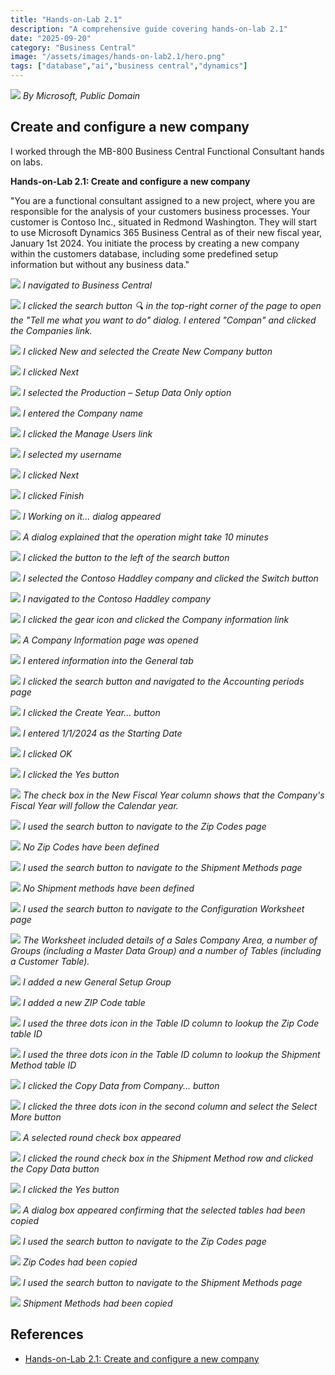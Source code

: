 ```yaml
---
title: "Hands-on-Lab 2.1"
description: "A comprehensive guide covering hands-on-lab 2.1"
date: "2025-09-20"
category: "Business Central"
image: "/assets/images/hands-on-lab2.1/hero.png"
tags: ["database","ai","business central","dynamics"]
---
```


![](/assets/images/hands-on-lab2.1/dynamics365-color.svg)
*By Microsoft, Public Domain*


## Create and configure a new company

I worked through the MB-800 Business Central Functional Consultant hands on labs.

**Hands-on-Lab 2.1: Create and configure a new company**

"You are a functional consultant assigned to a new project, where you are responsible for the analysis of your customers business processes. Your customer is Contoso Inc., situated in Redmond Washington. They will start to use Microsoft Dynamics 365 Business Central as of their new fiscal year, January 1st 2024.
You initiate the process by creating a new company within the customers database, including some predefined setup information but without any business data."

![](/assets/images/hands-on-lab2.1/screen-shot-2023-11-22-at-10.05.24-am-1546x473.png)
*I navigated to Business Central*

![](/assets/images/hands-on-lab2.1/screen-shot-2023-11-22-at-10.06.29-am-1546x854.png)
*I clicked the search button 🔍 in the top-right corner of the page to open the "Tell me what you want to do" dialog. I entered "Compan" and clicked the Companies link.*

![](/assets/images/hands-on-lab2.1/screen-shot-2023-11-22-at-10.08.15-am-1545x245.png)
*I clicked New and selected the Create New Company button*

![](/assets/images/hands-on-lab2.1/screen-shot-2023-11-22-at-10.08.59-am-1544x808.png)
*I clicked Next*

![](/assets/images/hands-on-lab2.1/screen-shot-2023-11-22-at-10.32.23-am-1544x812.png)
*I selected the Production – Setup Data Only option*

![](/assets/images/hands-on-lab2.1/screen-shot-2023-11-22-at-10.09.53-am-1543x809.png)
*I entered the Company name*

![](/assets/images/hands-on-lab2.1/screen-shot-2023-11-22-at-10.10.06-am-1545x811.png)
*I clicked the Manage Users link*

![](/assets/images/hands-on-lab2.1/screen-shot-2023-11-22-at-10.10.31-am-1546x810.png)
*I selected my username*

![](/assets/images/hands-on-lab2.1/screen-shot-2023-11-22-at-10.10.48-am-1543x806.png)
*I clicked Next*

![](/assets/images/hands-on-lab2.1/screen-shot-2023-11-22-at-10.11.03-am-1545x808.png)
*I clicked Finish*

![](/assets/images/hands-on-lab2.1/screen-shot-2023-11-22-at-10.11.11-am-1544x806.png)
*I Working on it... dialog appeared*

![](/assets/images/hands-on-lab2.1/screen-shot-2023-11-22-at-10.12.24-am-503x188.png)
*A dialog explained that the operation might take 10 minutes*

![](/assets/images/hands-on-lab2.1/screen-shot-2023-11-22-at-10.39.43-am-1543x217.png)
*I clicked the button to the left of the search button*

![](/assets/images/hands-on-lab2.1/screen-shot-2023-11-22-at-10.40.02-am-1541x295.png)
*I selected the Contoso Haddley company and clicked the Switch button*

![](/assets/images/hands-on-lab2.1/screen-shot-2023-11-22-at-10.42.46-am-1545x853.png)
*I navigated to the Contoso Haddley company*

![](/assets/images/hands-on-lab2.1/screen-shot-2023-11-22-at-10.45.17-am-1546x298.png)
*I clicked the gear icon and clicked the Company information link*

![](/assets/images/hands-on-lab2.1/screen-shot-2023-11-22-at-10.46.08-am-1546x811.png)
*A Company Information page was opened*

![](/assets/images/hands-on-lab2.1/screen-shot-2023-11-22-at-10.48.47-am-1541x809.png)
*I entered information into the General tab*

![](/assets/images/hands-on-lab2.1/screen-shot-2023-11-22-at-10.50.09-am-1545x286.png)
*I clicked the search button and navigated to the Accounting periods page*

![](/assets/images/hands-on-lab2.1/screen-shot-2023-11-22-at-10.51.00-am-1544x809.png)
*I clicked the Create Year... button*

![](/assets/images/hands-on-lab2.1/screen-shot-2023-11-22-at-10.53.57-am-1542x810.png)
*I entered 1/1/2024 as the Starting Date*

![](/assets/images/hands-on-lab2.1/screen-shot-2023-11-22-at-10.55.14-am-1542x808.png)
*I clicked OK*

![](/assets/images/hands-on-lab2.1/screen-shot-2023-11-22-at-10.55.43-am-1544x812.png)
*I clicked the Yes button*

![](/assets/images/hands-on-lab2.1/screen-shot-2023-11-22-at-10.56.20-am-1544x811.png)
*The check box in the New Fiscal Year column shows that the Company's Fiscal Year will follow the Calendar year.*

![](/assets/images/hands-on-lab2.1/screen-shot-2023-11-22-at-10.58.55-am-1545x427.png)
*I used the search button to navigate to the Zip Codes page*

![](/assets/images/hands-on-lab2.1/screen-shot-2023-11-22-at-10.59.06-am-1545x341.png)
*No Zip Codes have been defined*

![](/assets/images/hands-on-lab2.1/screen-shot-2023-11-22-at-10.59.26-am-1544x359.png)
*I used the search button to navigate to the Shipment Methods page*

![](/assets/images/hands-on-lab2.1/screen-shot-2023-11-22-at-10.59.35-am-1546x408.png)
*No Shipment methods have been defined*

![](/assets/images/hands-on-lab2.1/screen-shot-2023-11-22-at-11.02.07-am-1544x453.png)
*I used the search button to navigate to the Configuration Worksheet page*

![](/assets/images/hands-on-lab2.1/screen-shot-2023-11-22-at-11.02.33-am-1548x808.png)
*The Worksheet included details of a Sales Company Area, a number of Groups (including a Master Data Group) and a number of Tables (including a Customer Table).*

![](/assets/images/hands-on-lab2.1/screen-shot-2023-11-22-at-11.06.43-am-1545x812.png)
*I added a new General Setup Group*

![](/assets/images/hands-on-lab2.1/screen-shot-2023-11-22-at-11.07.51-am-1544x807.png)
*I added a new ZIP Code table*

![](/assets/images/hands-on-lab2.1/screen-shot-2023-11-22-at-11.09.10-am-1544x808.png)
*I used the three dots icon in the Table ID column to lookup the Zip Code table ID*

![](/assets/images/hands-on-lab2.1/screen-shot-2023-11-22-at-11.10.58-am-1544x809.png)
*I used the three dots icon in the Table ID column to lookup the Shipment Method table ID*

![](/assets/images/hands-on-lab2.1/screen-shot-2023-11-22-at-11.12.24-am-1545x810.png)
*I clicked the Copy Data from Company... button*

![](/assets/images/hands-on-lab2.1/screen-shot-2023-11-22-at-11.13.29-am-1547x810.png)
*I clicked the three dots icon in the second column and select the Select More button*

![](/assets/images/hands-on-lab2.1/screen-shot-2023-11-22-at-11.14.40-am-1545x811.png)
*A selected round check box appeared*

![](/assets/images/hands-on-lab2.1/screen-shot-2023-11-22-at-11.16.04-am-1544x809.png)
*I clicked the round check box in the Shipment Method row and clicked the Copy Data button*

![](/assets/images/hands-on-lab2.1/screen-shot-2023-11-22-at-11.17.28-am-1545x810.png)
*I clicked the Yes button*

![](/assets/images/hands-on-lab2.1/screen-shot-2023-11-22-at-11.18.09-am-1543x807.png)
*A dialog box appeared confirming that the selected tables had been copied*

![](/assets/images/hands-on-lab2.1/screen-shot-2023-11-22-at-11.19.31-am-1545x444.png)
*I used the search button to navigate to the Zip Codes page*

![](/assets/images/hands-on-lab2.1/screen-shot-2023-11-22-at-11.20.31-am-1545x808.png)
*Zip Codes had been copied*

![](/assets/images/hands-on-lab2.1/screen-shot-2023-11-22-at-11.22.00-am-1545x473.png)
*I used the search button to navigate to the Shipment Methods page*

![](/assets/images/hands-on-lab2.1/screen-shot-2023-11-22-at-11.22.45-am-1542x810.png)
*Shipment Methods had been copied*
## References

- [Hands-on-Lab 2.1: Create and configure a new company](https://microsoftlearning.github.io/MB-800-Business-Central-Functional-Consultant/Instructions/Labs/LAB%5BMB-800%5D_M02_Lab01_Create_company.html)